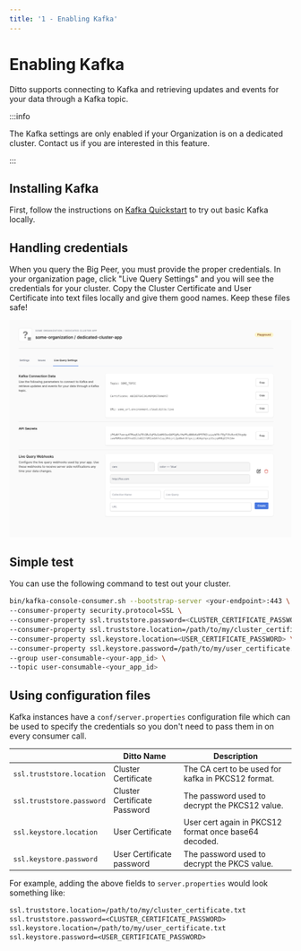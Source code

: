 ```yaml
---
title: '1 - Enabling Kafka'
---
```


# Enabling Kafka

Ditto supports connecting to Kafka and retrieving updates and events for your data through a Kafka topic. 

:::info

The Kafka settings are only enabled if your Organization is on a dedicated cluster. Contact us if you are interested in this feature.

:::

## Installing Kafka

First, follow the instructions on [Kafka Quickstart](https://kafka.apache.org/quickstart) to try out basic Kafka locally. 

## Handling credentials 

When you query the Big Peer, you must provide the proper credentials. In your organization page, click "Live Query Settings" and you will see the credentials for your cluster. Copy the Cluster Certificate and User Certificate into text files locally and give them good names. Keep these files safe!

![kafka credentials](kafka-browser.png)

## Simple test

You can use the following command to test out your cluster.

```bash
bin/kafka-console-consumer.sh --bootstrap-server <your-endpoint>:443 \
--consumer-property security.protocol=SSL \
--consumer-property ssl.truststore.password=<CLUSTER_CERTIFICATE_PASSWORD> \
--consumer-property ssl.truststore.location=/path/to/my/cluster_certificate.txt \
--consumer-property ssl.keystore.location=<USER_CERTIFICATE_PASSWORD> \
--consumer-property ssl.keystore.password=/path/to/my/user_certificate.txt \
--group user-consumable-<your-app_id> \
--topic user-consumable-<your_app_id>
```

## Using configuration files

Kafka instances have a `conf/server.properties` configuration file which can be used to specify the credentials so you don't need to pass them in on every consumer call.

| | Ditto Name | Description |
| --- | --- | --- |
| `ssl.truststore.location` |   Cluster Certificate |  The CA cert to be used for kafka in PKCS12 format.|
| `ssl.truststore.password` |  Cluster Certificate Password | The password used to decrypt the PKCS12 value. |
| `ssl.keystore.location` |  User Certificate | User cert again in PKCS12 format once base64 decoded.|
| `ssl.keystore.password` |  User Certificate password | The password used to decrypt the PKCS value. |


For example, adding the above fields to `server.properties` would look something like:

```
ssl.truststore.location=/path/to/my/cluster_certificate.txt
ssl.truststore.password=<CLUSTER_CERTIFICATE_PASSWORD>
ssl.keystore.location=/path/to/my/user_certificate.txt
ssl.keystore.password=<USER_CERTIFICATE_PASSWORD>
```
